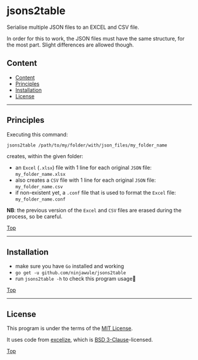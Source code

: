 # jsons2table

Serialise multiple JSON files to an EXCEL and CSV file.

In order for this to work, the JSON files must have the same structure, for the most part. Slight differences are allowed though.

## Content

<!-- TOC depthFrom:2 depthTo:6 withLinks:1 updateOnSave:1 orderedList:0 -->

- [Content](#content)
- [Principles](#principles)
- [Installation](#installation)
- [License](#license)

<!-- /TOC -->

---
## Principles

Executing this command:

```sh
jsons2table /path/to/my/folder/with/json_files/my_folder_name
```

creates, within the given folder:

- an `Excel` (`.xlsx`) file with 1 line for each original `JSON` file: `my_folder_name.xlsx`
- also creates a `CSV` file with 1 line for each original `JSON` file: `my_folder_name.csv`
- if non-existent yet, a `.conf` file that is used to format the `Excel` file: `my_folder_name.conf`

**NB**: the previous version of the `Excel` and `CSV` files are erased during the process, so be careful.

[Top](#content)

---
## Installation

- make sure you have `Go` installed and working
- `go get -u github.com/ninjawule/jsons2table`
- run `jsons2table -h` to check this program usage

[Top](#content)

---
## License

This program is under the terms of the [MIT License](LICENSE).

It uses code from [excelize](https://github.com/360EntSecGroup-Skylar/excelize), which is [BSD 3-Clause](https://github.com/360EntSecGroup-Skylar/excelize/blob/master/LICENSE)-licensed.

[Top](#content)
